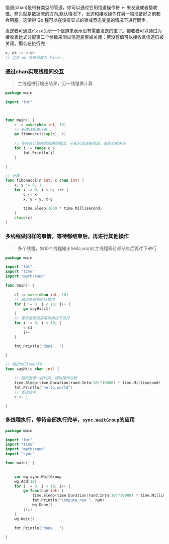 信道(chan)是带有类型的管道，你可以通过它用信道操作符 <- 来发送或者接收值。箭头就是数据流的方向,默认情况下，发送和接收操作在另一端准备好之前都会阻塞。这使得 Go 程可以在没有显式的锁或竞态变量的情况下进行同步。

发送者可通过`close`关闭一个信道来表示没有需要发送的值了。接收者可以通过为接收表达式分配第二个参数来测试信道是否被关闭：若没有值可以接收且信道已被关闭，那么在执行完
```go
v, ok := <-ch
// 之后 ok 会被设置为 false 。
```

### 通过chan实现线程间交互

> 主线程进行输出结果，另一线程做计算

```Go
package main

import "fmt"



func main() {
	c := make(chan int, 10)
	// 新建线程去计算
	go fibonacci(cap(c), c)
	
	// 等待有计算完的结果则输出，不断从信道接收值，直到它被关闭
	for i := range c {
		fmt.Println(i)
	}

}

// 计算
func fibonacci(n int, c chan int) {
	x, y := 0, 1
	for i := 0; i < n; i++ {
		c <- x
		x, y = y, x+y

		time.Sleep(1000 * time.Millisecond)
	}
	close(c)
}

```

### 多线程做同样的事情，等待都结束后，再进行其他操作

> 多个线程，如10个线程输出hello,world,主线程等待都结束后再往下进行

```go
package main

import "fmt"
import "time"
import "math/rand"

func main() {
	
	c1 := make(chan int, 10)
	// 通过多线程执行操作
	for i := 0; i < 10; i++ {
		go sayHi(c1)
	}
	// 等待全部结束再继续往下进行
	for i := 0; i < 10; {
		<-c1
		i++
	}

	fmt.Println("done ..")

}

// 输出helloworld
func sayHi(c chan int) {

	// 随机暂停一段时间，模拟操作过程
	time.Sleep(time.Duration(rand.Intn(10)*10000) * time.Millisecond)
	fmt.Println("hello,world")
	// 发送信号
	c <- 1

}
```

### 多线程执行，等待全部执行完毕，`sync.WaitGroup`的应用

```go
package main

import "fmt"
import "time"
import "math/rand"
import "sync"

func main() {
	

	var wg sync.WaitGroup
	wg.Add(10)
	for i := 0; i < 10; i++ {
		go func(num int) {
			time.Sleep(time.Duration(rand.Intn(10)*10000) * time.Millisecond)
			fmt.Println("compute num ", num)
			wg.Done()
		}(i)
	}
	wg.Wait()

	fmt.Println("done ..")

}
```